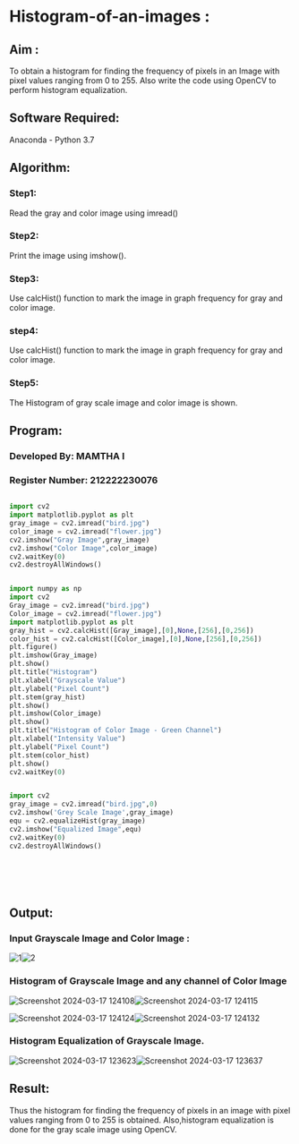 # Histogram-of-an-images :
## Aim :
To obtain a histogram for finding the frequency of pixels in an Image with pixel values ranging from 0 to 255. Also write the code using OpenCV to perform histogram equalization.

## Software Required:
Anaconda - Python 3.7

## Algorithm:
### Step1:
Read the gray and color image using imread()

### Step2:
Print the image using imshow().



### Step3:
Use calcHist() function to mark the image in graph frequency for gray and color image.

### step4:
Use calcHist() function to mark the image in graph frequency for gray and color image.

### Step5:
The Histogram of gray scale image and color image is shown.


## Program:
### Developed By:  MAMTHA I
### Register Number: 212222230076

```python

import cv2
import matplotlib.pyplot as plt
gray_image = cv2.imread("bird.jpg")
color_image = cv2.imread("flower.jpg")
cv2.imshow("Gray Image",gray_image)
cv2.imshow("Color Image",color_image)
cv2.waitKey(0)
cv2.destroyAllWindows()


import numpy as np
import cv2
Gray_image = cv2.imread("bird.jpg")
Color_image = cv2.imread("flower.jpg")
import matplotlib.pyplot as plt
gray_hist = cv2.calcHist([Gray_image],[0],None,[256],[0,256])
color_hist = cv2.calcHist([Color_image],[0],None,[256],[0,256])
plt.figure()
plt.imshow(Gray_image)
plt.show()
plt.title("Histogram")
plt.xlabel("Grayscale Value")
plt.ylabel("Pixel Count")
plt.stem(gray_hist)
plt.show()
plt.imshow(Color_image)
plt.show()
plt.title("Histogram of Color Image - Green Channel")
plt.xlabel("Intensity Value")
plt.ylabel("Pixel Count")
plt.stem(color_hist)
plt.show()
cv2.waitKey(0)


import cv2
gray_image = cv2.imread("bird.jpg",0)
cv2.imshow('Grey Scale Image',gray_image)
equ = cv2.equalizeHist(gray_image)
cv2.imshow("Equalized Image",equ)
cv2.waitKey(0)
cv2.destroyAllWindows()







```
## Output:
### Input Grayscale Image and Color Image :
![1](https://github.com/Mamthaiyappaprabu/Histogram-of-an-images/assets/119393563/8ca7d368-167a-4b78-bfac-e48359ff76ab)![2](https://github.com/Mamthaiyappaprabu/Histogram-of-an-images/assets/119393563/ba14cca6-f542-4e63-b738-02873de93df6)




### Histogram of Grayscale Image and any channel of Color Image
![Screenshot 2024-03-17 124108](https://github.com/Mamthaiyappaprabu/Histogram-of-an-images/assets/119393563/29222bea-1794-4c6d-8697-24bff9fdff0f)![Screenshot 2024-03-17 124115](https://github.com/Mamthaiyappaprabu/Histogram-of-an-images/assets/119393563/0cd37002-38b0-4515-8129-cd7c6f29537c)


![Screenshot 2024-03-17 124124](https://github.com/Mamthaiyappaprabu/Histogram-of-an-images/assets/119393563/6016f5dc-3ee2-408e-986a-f38914e23207)![Screenshot 2024-03-17 124132](https://github.com/Mamthaiyappaprabu/Histogram-of-an-images/assets/119393563/7a3d6b81-2f82-49f2-b6ca-2efefcfffc04)



### Histogram Equalization of Grayscale Image.

![Screenshot 2024-03-17 123623](https://github.com/Mamthaiyappaprabu/Histogram-of-an-images/assets/119393563/ad6fb91a-e381-4cd5-93c7-34f1cbce0599)![Screenshot 2024-03-17 123637](https://github.com/Mamthaiyappaprabu/Histogram-of-an-images/assets/119393563/37a5985c-f528-4351-bc5a-c2be556217d1)





## Result: 
Thus the histogram for finding the frequency of pixels in an image with pixel values ranging from 0 to 255 is obtained. Also,histogram equalization is done for the gray scale image using OpenCV.
